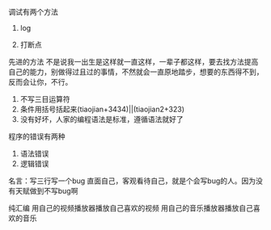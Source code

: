 调试有两个方法
1. log

2. 打断点

先进的方法
不是说我一出生是这样就一直这样，一辈子都这样，要去找方法提高自己的能力，别做得过且过的事情，不然就会一直原地踏步，想要的东西得不到，反而会让你，不行。
1. 不写三目运算符
2. 条件用括号括起来(tiaojian+3434)||(tiaojian2+323)
3. 没有好坏，人家的编程语法是标准，遵循语法就好了

程序的错误有两种
1. 语法错误
2. 逻辑错误

名言：写三行写一个bug
直面自己，客观看待自己，就是个会写bug的人。因为没有天赋做到不写bug啊

纯汇编
用自己的视频播放器播放自己喜欢的视频
用自己的音乐播放器播放自己喜欢的音乐
